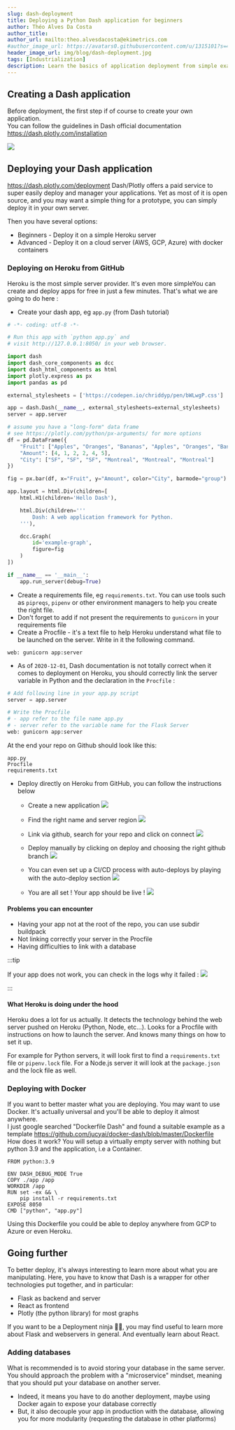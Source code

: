 ```yaml
---
slug: dash-deployment
title: Deploying a Python Dash application for beginners
author: Théo Alves Da Costa
author_title:
author_url: mailto:theo.alvesdacosta@ekimetrics.com
#author_image_url: https://avatars0.githubusercontent.com/u/1315101?s=400&v=4
header_image_url: img/blog/dash-deployment.jpg
tags: [Industrialization]
description: Learn the basics of application deployment from simple examples on Heroku to creating Docker containers   
---
```


<!--truncate-->

## Creating a Dash application
Before deployment, the first step if of course to create your own application. <br/>
You can follow the guidelines in Dash official documentation https://dash.plotly.com/installation

![](https://dash-gallery.plotly.host/Manager/apps_data/dash-oil-and-gas/thumbnail_0a718df0-9ce7-11e9-8982-0242ac11004a.png)

## Deploying your Dash application
https://dash.plotly.com/deployment
Dash/Plotly offers a paid service to super easily deploy and manager your applications. Yet as most of it is open source, and you may want a simple thing for a prototype, you can simply deploy it in your own server.

Then you have several options: 
- Beginners - Deploy it on a simple Heroku server
- Advanced - Deploy it on a cloud server (AWS, GCP, Azure) with docker containers

### Deploying on Heroku from GitHub
Heroku is the most simple server provider. It's even more simpleYou can create and deploy apps for free in just a few minutes. That's what we are going to do here : 

- Create your dash app, eg ``app.py`` (from Dash tutorial)

```python
# -*- coding: utf-8 -*-

# Run this app with `python app.py` and
# visit http://127.0.0.1:8050/ in your web browser.

import dash
import dash_core_components as dcc
import dash_html_components as html
import plotly.express as px
import pandas as pd

external_stylesheets = ['https://codepen.io/chriddyp/pen/bWLwgP.css']

app = dash.Dash(__name__, external_stylesheets=external_stylesheets)
server = app.server

# assume you have a "long-form" data frame
# see https://plotly.com/python/px-arguments/ for more options
df = pd.DataFrame({
    "Fruit": ["Apples", "Oranges", "Bananas", "Apples", "Oranges", "Bananas"],
    "Amount": [4, 1, 2, 2, 4, 5],
    "City": ["SF", "SF", "SF", "Montreal", "Montreal", "Montreal"]
})

fig = px.bar(df, x="Fruit", y="Amount", color="City", barmode="group")

app.layout = html.Div(children=[
    html.H1(children='Hello Dash'),

    html.Div(children='''
        Dash: A web application framework for Python.
    '''),

    dcc.Graph(
        id='example-graph',
        figure=fig
    )
])

if __name__ == '__main__':
    app.run_server(debug=True)
```

- Create a requirements file, eg ``requirements.txt``. You can use tools such as ``pipreqs``, ``pipenv`` or other environment managers to help you create the right file. 
- Don't forget to add if not present the requirements to ``gunicorn`` in your requirements file
- Create a Procfile - it's a text file to help Heroku understand what file to be launched on the server. Write in it the following command. 
  
```
web: gunicorn app:server
```

- As of ``2020-12-01``, Dash documentation is not totally correct when it comes to deployment on Heroku, you should correctly link the server variable in Python and the declaration in the ``Procfile`` :
  
```python
# Add following line in your app.py script
server = app.server

# Write the Procfile
# - app refer to the file name app.py
# - server refer to the variable name for the Flask Server 
web: gunicorn app:server
```

At the end your repo on Github should look like this:

```
app.py
Procfile
requirements.txt
```




- Deploy directly on Heroku from GitHub, you can follow the instructions below

  - Create a new application
![](img/dash-deployment/deploy1.jpg)
  - Find the right name and server region
![](img/dash-deployment/deploy2.jpg)
  - Link via github, search for your repo and click on connect
![](img/dash-deployment/deploy3.jpg)
  - Deploy manually by clicking on deploy and choosing the right github branch
![](img/dash-deployment/deploy4.jpg)

  - You can even set up a CI/CD process with auto-deploys by playing with the auto-deploy section
![](img/dash-deployment/deploy5.jpg)

  - You are all set ! Your app should be live ! 
![](img/dash-deployment/deploy7.jpg)
  


#### Problems you can encounter
- Having your app not at the root of the repo, you can use subdir buildpack
- Not linking correctly your server in the Procfile
- Having difficulties to link with a database 


:::tip 

If your app does not work, you can check in the logs why it failed : 
![](img/dash-deployment/deploy6.jpg)

:::



#### What Heroku is doing under the hood
Heroku does a lot for us actually. It detects the technology behind the web server pushed on Heroku (Python, Node, etc...). Looks for a Procfile with instructions on how to launch the server. And knows many things on how to set it up. 

For example for Python servers, it will look first to find a ``requirements.txt`` file or ``pipenv.lock`` file. For a Node.js server it will look at the ``package.json`` and the lock file as well.  


### Deploying with Docker
If you want to better master what you are deploying. You may want to use Docker. It's actually universal and you'll be able to deploy it almost anywhere.<br/>
I just google searched "Dockerfile Dash" and found a suitable example as a template https://github.com/jucyai/docker-dash/blob/master/Dockerfile<br/>
How does it work? You will setup a virtually empty server with nothing but python 3.9 and the application, i.e a Container. 

```docker
FROM python:3.9

ENV DASH_DEBUG_MODE True
COPY ./app /app
WORKDIR /app
RUN set -ex && \
    pip install -r requirements.txt
EXPOSE 8050
CMD ["python", "app.py"]
```

Using this Dockerfile you could be able to deploy anywhere from GCP to Azure or even Heroku. 

## Going further
To better deploy, it's always interesting to learn more about what you are manipulating. Here, you have to know that Dash is a wrapper for other technologies put together, and in particular:
- Flask as backend and server
- React as frontend
- Plotly (the python library) for most graphs

If you want to be a Deployment ninja 🐱‍👤, you may find useful to learn more about Flask and webservers in general. And eventually learn about React. 

### Adding databases
What is recommended is to avoid storing your database in the same server. You should approach the problem with a "microservice" mindset, meaning that you should put your database on another server. 
- Indeed, it means you have to do another deployment, maybe using Docker again to expose your database correctly
- But, it also decouple your app in production with the database, allowing you for more modularity (requesting the database in other platforms) 